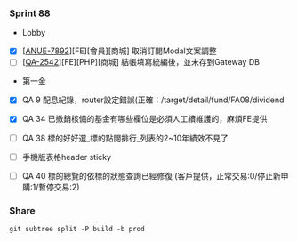 ### Sprint 88
* Lobby
* [x]  \[[ANUE-7892](https://cnyesrd.atlassian.net/browse/ANUE-7892)\]\[FE\]\[會員\]\[商城\] 取消訂閱Modal文案調整 
* [ ] \[[QA-2542](https://cnyesrd.atlassian.net/browse/QA-2542)\]\[FE\]\[PHP\]\[商城\] 結帳填寫統編後，並未存到Gateway DB

* 第一金
* [x] QA 9 配息紀錄，router設定錯誤(正確：/target/detail/fund/FA08/dividend
* [x] QA 34 已撤銷核備的基金有哪些欄位是必須人工續維護的，麻煩FE提供
* [ ] QA 38 標的好好選_標的點閱排行_列表的2~10年績效不見了
* [ ] 手機版表格header sticky
* [ ] QA 40 標的總覽的依標的狀態查詢已經修復 (客戶提供，正常交易:0/停止新申購:1/暫停交易:2)


### Share
`git subtree split -P build -b prod`